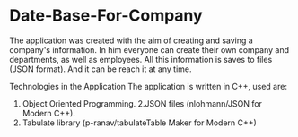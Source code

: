 # Date-Base-For-Company

The application was created with the aim of creating and
saving a company's information. In him
everyone can create their own company and departments,
as well as employees. All this information is
saves to files (JSON format). And it can be
reach it at any time.

Technologies in the Application
The application is written in C++, used
are:
1. Object Oriented Programming.
2.JSON files (nlohmann/JSON for Modern
C++).
1. Tabulate library (p-ranav/tabulateTable
Maker for Modern C++)
